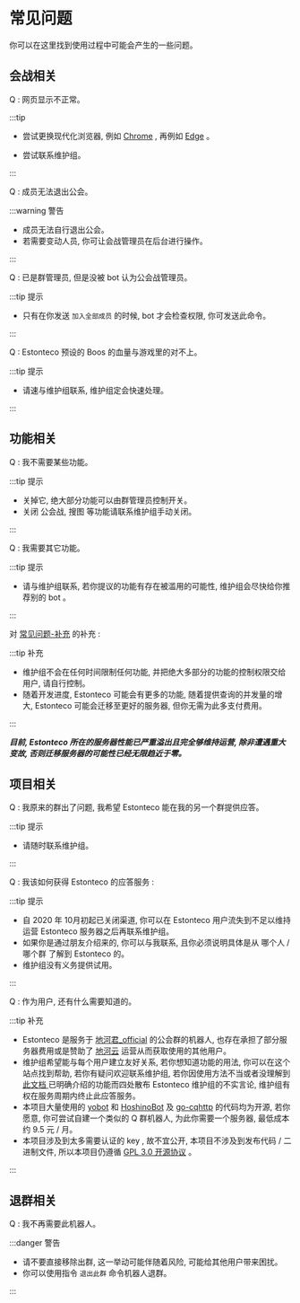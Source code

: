 # 常见问题

你可以在这里找到使用过程中可能会产生的一些问题。

## 会战相关

Q : 网页显示不正常。

:::tip

- 尝试更换现代化浏览器, 例如 [Chrome](https://www.google.com/intl/zh-CN/chrome/) , 再例如 [Edge](https://www.microsoft.com/zh-cn/edge/) 。

- 尝试联系维护组。

:::

Q : 成员无法退出公会。

:::warning 警告

- 成员无法自行退出公会。
- 若需要变动人员, 你可让会战管理员在后台进行操作。

:::

Q : 已是群管理员, 但是没被 bot 认为公会战管理员。

:::tip 提示

- 只有在你发送 `加入全部成员` 的时候, bot 才会检查权限, 你可发送此命令。

:::

Q : Estonteco 预设的 Boos 的血量与游戏里的对不上。

:::tip 提示

- 请速与维护组联系, 维护组定会快速处理。

:::

## 功能相关

Q : 我不需要某些功能。

:::tip 提示

- 关掉它, 绝大部分功能可以由群管理员控制开关。
- 关闭 公会战, 搜图 等功能请联系维护组手动关闭。

:::

Q : 我需要其它功能。

:::tip 提示

- 请与维护组联系, 若你提议的功能有存在被滥用的可能性, 维护组会尽快给你推荐别的 bot 。

:::

对 [常见问题-补充](#) 的补充 :

:::tip 补充

- 维护组不会在任何时间限制任何功能, 并把绝大多部分的功能的控制权限交给用户, 请自行控制。
- 随着开发进度, Estonteco 可能会有更多的功能, 随着提供查询的并发量的增大, Estonteco 可能会迁移至更好的服务器, 但你无需为此多支付费用。

:::

***目前, Estonteco 所在的服务器性能已严重溢出且完全够维持运营, 除非遭遇重大变故, 否则迁移服务器的可能性已经无限趋近于零。***

## 项目相关

Q : 我原来的群出了问题, 我希望 Estonteco 能在我的另一个群提供应答。

:::tip 提示

- 请随时联系维护组。

:::

Q : 我该如何获得 Estonteco 的应答服务 : 

:::tip 提示

- 自 2020 年 10月初起已关闭渠道, 你可以在 Estonteco 用户流失到不足以维持运营 Estonteco 服务器之后再联系维护组。
- 如果你是通过朋友介绍来的, 你可以与我联系, 且你必须说明具体是从 哪个人 / 哪个群 了解到 Estonteco 的。
- 维护组没有义务提供试用。

:::

Q : 作为用户, 还有什么需要知道的。

:::tip 补充

- Estonteco 是服务于 [地河君_official](https://github.com/Chendihe4975) 的公会群的机器人, 也存在承担了部分服务器费用或是赞助了 [地河云](https://michikawachin.art/query.html) 运营从而获取使用的其他用户。
- 维护组希望能与每个用户建立友好关系, 若你想知道功能的用法, 你可以在这个站点找到帮助, 若你有疑问欢迎联系维护组, 若你因使用方法不当或者没理解到 [此文档 ](/) 已明确介绍的功能而四处散布 Estonteco 维护组的不实言论, 维护组有权在服务周期内终止此应答服务。
- 本项目大量使用的 [yobot](https://github.com/pcrbot/yobot) 和 [HoshinoBot](https://github.com/Ice-Cirno/HoshinoBot) 及 [go-cqhttp](https://github.com/Mrs4s/go-cqhttp/) 的代码均为开源, 若你愿意, 你可尝试自建一个类似的 Q 群机器人, 为此你需要一个服务器, 最低成本约 9.5 元 / 月。
- 本项目涉及到太多需要认证的 key , 故不宜公开, 本项目不涉及到发布代码 / 二进制文件, 所以本项目仍遵循 [GPL 3.0 开源协议](https://zh.wikipedia.org/zh-cn/GNU_General_Public_License) 。

:::

## 退群相关

Q : 我不再需要此机器人。

:::danger 警告

- 请不要直接移除出群, 这一举动可能伴随着风险, 可能给其他用户带来困扰。
- 你可以使用指令 `退出此群` 命令机器人退群。

:::

<Valine></Valine>